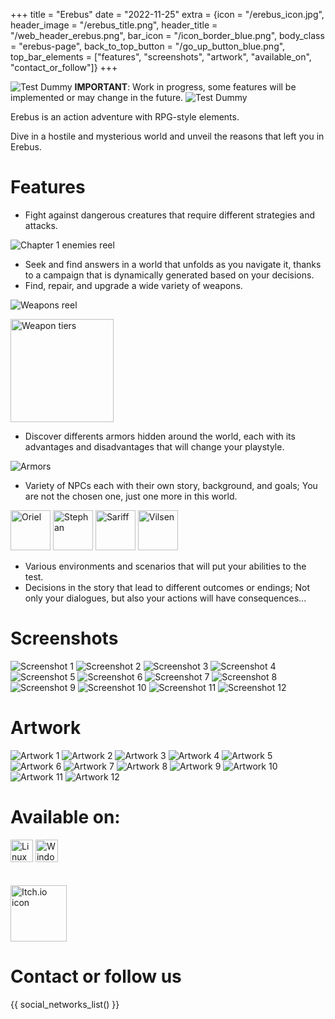 +++
title = "Erebus"
date = "2022-11-25"
extra = {icon = "/erebus_icon.jpg", header_image = "/erebus_title.png", header_title = "/web_header_erebus.png", bar_icon = "/icon_border_blue.png", body_class = "erebus-page", back_to_top_button = "/go_up_button_blue.png", top_bar_elements = ["features", "screenshots", "artwork", "available_on", "contact_or_follow"]}
+++

![Test Dummy](test_dummy.png)
**IMPORTANT**: Work in progress, some features will be implemented or may change in the future.
![Test Dummy](test_dummy.png)

Erebus is an action adventure with RPG-style elements.

Dive in a hostile and mysterious world and unveil the reasons that left you in Erebus.


# Features

- Fight against dangerous creatures that require different strategies and attacks.

![Chapter 1 enemies reel](chapter_1_enemies_reel.png)

- Seek and find answers in a world that unfolds as you navigate it, thanks to a campaign that is dynamically generated based on your decisions.
- Find, repair, and upgrade a wide variety of weapons.

![Weapons reel](weapons_reel.png)

<img alt="Weapon tiers" src="weapon_tiers.png" height="165px">

- Discover differents armors hidden around the world, each with its advantages and disadvantages that will change your playstyle.

![Armors](armors.gif)

- Variety of NPCs each with their own story, background, and goals; You are not the chosen one, just one more in this world.

<img alt="Oriel" src="/icons/erebus_npcs/oriel.png" width="64px" class="pixelated">
<img alt="Stephan" src="/icons/erebus_npcs/stephan.png" width="64px" class="pixelated">
<img alt="Sariff" src="/icons/erebus_npcs/sariff.png" width="64px" class="pixelated">
<img alt="Vilsen" src="/icons/erebus_npcs/vilsen.png" width="64px" class="pixelated">

- Various environments and scenarios that will put your abilities to the test.
- Decisions in the story that lead to different outcomes or endings; Not only your dialogues, but also your actions will have consequences...

# Screenshots

<div class="image-grid">
    <img src="screenshots/01.jpg" alt="Screenshot 1">
    <img src="screenshots/02.jpg" alt="Screenshot 2">
    <img src="screenshots/03.jpg" alt="Screenshot 3">
    <img src="screenshots/04.jpg" alt="Screenshot 4">
    <img src="screenshots/05.jpg" alt="Screenshot 5">
    <img src="screenshots/06.jpg" alt="Screenshot 6">
    <img src="screenshots/07.jpg" alt="Screenshot 7">
    <img src="screenshots/08.jpg" alt="Screenshot 8">
    <img src="screenshots/09.jpg" alt="Screenshot 9">
    <img src="screenshots/10.jpg" alt="Screenshot 10">
    <img src="screenshots/11.jpg" alt="Screenshot 11">
    <img src="screenshots/12.jpg" alt="Screenshot 12">
</div>


# Artwork

<div class="image-grid">
    <img src="artwork/bosquejo_terr_1.jpg" alt="Artwork 1">
    <img src="artwork/campfire.jpg" alt="Artwork 2">
    <img src="artwork/casa_tenebrosa.jpg" alt="Artwork 3">
    <img src="artwork/femaleakb.jpg" alt="Artwork 4">
    <img src="artwork/main_character.jpg" alt="Artwork 5">
    <img src="artwork/scout.png" alt="Artwork 6">
    <img src="artwork/soldier_armadura.jpg" alt="Artwork 7">
    <img src="artwork/tobias_el_mercader.jpg" alt="Artwork 8">
    <img src="artwork/volcan.jpg" alt="Artwork 9">
    <img src="artwork/zombie_2.jpg" alt="Artwork 10">
    <img src="artwork/zombie.jpg" alt="Artwork 11">
    <img src="artwork/zombie_elite.jpg" alt="Artwork 12">
</div>


# Available on:

<div class="horizontal-container wrap" style="gap: 16px;">
    <img src="/icons/linux.svg" alt="Linux icon" width="36px">
    <img src="/icons/windows.svg" alt="Windows icon" width="36px">
</div>
<br>
<br>

<div class="horizontal-container wrap" style="gap: 70px;">
    <a href="https://wekufu-studios.itch.io/erebus" rel="me" target="_blank"><img src="/icons/itchio.svg" alt="Itch.io icon" width="90px"></a>
</div>


# Contact or follow us

{{ social_networks_list() }}